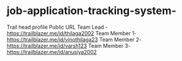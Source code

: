 # job-application-tracking-system-
Trail head profile Public URL
Team Lead - https://trailblazer.me/id/thilaga2002
Team Member 1- https://trailblazer.me/id/vinothilaga23
Team Member 2- https://trailblazer.me/id/varsh123
Team Member 3- https://trailblazer.me/id/anusiya2002
